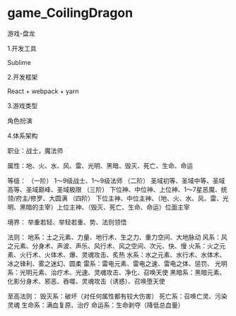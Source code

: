 # game_CoilingDragon
游戏-盘龙

1.开发工具

Sublime

2.开发框架

React + webpack + yarn

3.游戏类型

角色扮演

4.体系架构

职业：战士，魔法师

属性：地、火、水、风、雷、光明、黑暗、毁灭、死亡、生命、命运

等级：
（一阶）
1〜9级战士、1〜9级法师
（二阶）
圣域初等、圣域中等、圣域高等、圣域巅峰、圣域极限
（三阶）
下位神、中位神、上位神、1〜7星恶魔、统领/府主/修罗、大圆满
（四阶）
下位主神、中位主神、（地、火、水、风、雷、光明、黑暗的主宰）上位主神、（毁灭、死亡、生命、命运）位面主宰

境界：
举重若轻、举轻若重、势、法则领悟

法则：
地系：土之元素、力量、地行术、生之力、重力空间、大地脉动
风系：风之元素、分身术、声波、声乐、风行术、风之空间、次元、快、慢
火系：火之元素、火行术、火体术、爆、灵魂攻击、炙热
水系：水之元素、水行术、水体术、冰之锋利、雾之迷幻、圆柔
雷系：雷电元素、雷电之速、雷电之体、惩罚、
光明系：光明元素、治疗术、光速、灵魂攻击、净化、召唤天使
黑暗系：黑暗元素、化影分身术、邪恶、吞噬、灵魂攻击（诱惑）、召唤堕天使

至高法则：
毁灭系：破坏（对任何属性都有较大伤害）
死亡系：召唤亡灵、污染灵魂
生命系：满血复原、治疗
命运系：生命剥夺（降低总血量）

